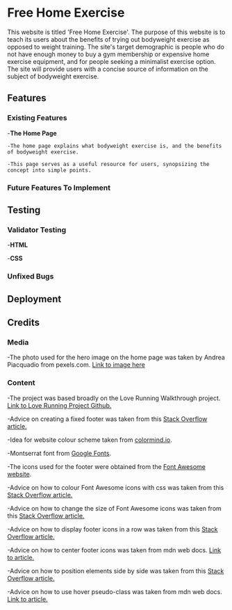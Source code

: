 # Free Home Exercise

This website is titled 'Free Home Exercise'. The purpose of this website is to teach its users about the benefits of trying out bodyweight exercise as opposed to weight training. The site's target demographic is people who do not have enough money to buy a gym membership or expensive home exercise equipment, and for people seeking a minimalist exercise option. The site will provide users with a concise source of information on the subject of bodyweight exercise.

## Features

### Existing Features

-__The Home Page__

    -The home page explains what bodyweight exercise is, and the benefits of bodyweight exercise.

    -This page serves as a useful resource for users, synopsizing the concept into simple points.  

### Future Features To Implement

## Testing

### Validator Testing

-__HTML__

-__CSS__

### Unfixed Bugs

## Deployment

## Credits

### Media

-The photo used for the hero image on the home page was taken by Andrea Piacquadio from pexels.com. [Link to image here](https://www.pexels.com/photo/man-in-gray-jacket-doing-push-ups-during-sunrise-3775164/)

### Content

-The project was based broadly on the Love Running Walkthrough project. [Link to Love Running Project Github.](https://github.com/Code-Institute-Solutions/love-running-v3/tree/main/8.1-testing-and-validation)

-Advice on creating a fixed footer was taken from this [Stack Overflow article.](https://stackoverflow.com/questions/18915550/fix-footer-to-bottom-of-page#18915680)

-Idea for website colour scheme taken from [colormind.io](http://colormind.io/).

-Montserrat font from [Google Fonts](https://fonts.google.com/selection/embed).

-The icons used for the footer were obtained from the [Font Awesome website](https://fontawesome.com/?utm_source=v4_homepage&utm_medium=display&utm_campaign=fa5_released&utm_content=banner).

-Advice on how to colour Font Awesome icons with css was taken from this [Stack Overflow article.](https://stackoverflow.com/questions/12272372/how-to-style-icon-color-size-and-shadow-of-fontawesome-icons)

-Advice on how to change the size of Font Awesome icons was taken from this [Stack Overflow article.](https://stackoverflow.com/questions/40833480/how-to-make-font-awesome-icons-large#40833512)

-Advice on how to display footer icons in a row was taken from this [Stack Overflow article.](https://stackoverflow.com/questions/827683/side-by-side-list-items-as-icons-within-a-div-css)

-Advice on how to center footer icons was taken from mdn web docs. [Link to article.](https://developer.mozilla.org/en-US/docs/Web/CSS/justify-content)

-Advice on how to position elements side by side was taken from this [Stack Overflow article.](https://stackoverflow.com/questions/21672346/css-positioning-two-elements-next-to-each-other#21672491)

-Advice on how to use hover pseudo-class was taken from mdn web docs. [Link to article.](https://developer.mozilla.org/en-US/docs/Web/CSS/:hover)

